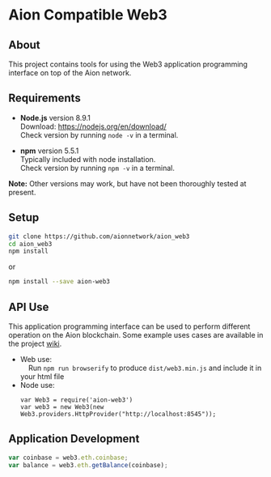 # Aion Compatible Web3 

## About
This project contains tools for using the Web3 application programming interface on top of the Aion network.

## Requirements

* **Node.js** version 8.9.1 <br/>
    Download: https://nodejs.org/en/download/ <br/>
    Check version by running `node -v` in a terminal.

* **npm**  version 5.5.1 <br/>
    Typically included with node installation. <br/>
    Check version by running `npm -v` in a terminal.

**Note:** Other versions may work, but have not been thoroughly tested at present.

## Setup

```bash
git clone https://github.com/aionnetwork/aion_web3
cd aion_web3
npm install
```

or

```bash
npm install --save aion-web3
```

## API Use

This application programming interface can be used to perform different operation on the Aion blockchain.
Some example uses cases are available in the project [wiki](https://github.com/aionnetwork/aion_web3/wiki).

* Web use:<br>
    &nbsp;&nbsp;&nbsp;&nbsp;Run `npm run browserify` to produce `dist/web3.min.js` and include it in your html file
* Node use: 
    ```
    var Web3 = require('aion-web3')
    var web3 = new Web3(new Web3.providers.HttpProvider("http://localhost:8545"));
    ```

## Application Development
```js
var coinbase = web3.eth.coinbase;
var balance = web3.eth.getBalance(coinbase);
```

